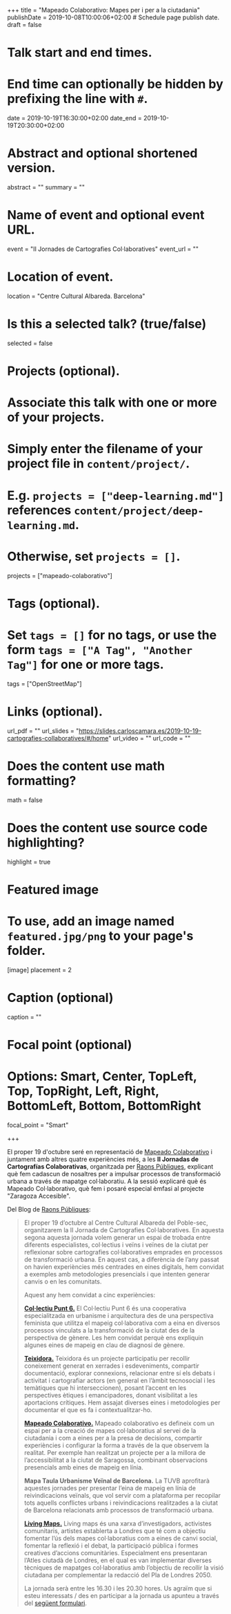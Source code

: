 +++
title = "Mapeado Colaborativo: Mapes per i per a la ciutadania"
publishDate = 2019-10-08T10:00:06+02:00  # Schedule page publish date.
draft = false

# Talk start and end times.
#   End time can optionally be hidden by prefixing the line with `#`.
date = 2019-10-19T16:30:00+02:00
date_end = 2019-10-19T20:30:00+02:00

# Abstract and optional shortened version.
abstract = ""
summary = ""

# Name of event and optional event URL.
event = "II Jornades de Cartografies Col·laboratives"
event_url = ""

# Location of event.
location = "Centre Cultural Albareda. Barcelona"

# Is this a selected talk? (true/false)
selected = false

# Projects (optional).
#   Associate this talk with one or more of your projects.
#   Simply enter the filename of your project file in `content/project/`.
#   E.g. `projects = ["deep-learning.md"]` references `content/project/deep-learning.md`.
#   Otherwise, set `projects = []`.
projects = ["mapeado-colaborativo"]

# Tags (optional).
#   Set `tags = []` for no tags, or use the form `tags = ["A Tag", "Another Tag"]` for one or more tags.
tags = ["OpenStreetMap"]

# Links (optional).
url_pdf = ""
url_slides = "https://slides.carloscamara.es/2019-10-19-cartografies-collaboratives/#/home"
url_video = ""
url_code = ""

# Does the content use math formatting?
math = false

# Does the content use source code highlighting?
highlight = true

# Featured image
# To use, add an image named `featured.jpg/png` to your page's folder.
[image]
  placement = 2
  # Caption (optional)
  caption = ""

  # Focal point (optional)
  # Options: Smart, Center, TopLeft, Top, TopRight, Left, Right, BottomLeft, Bottom, BottomRight
  focal_point = "Smart"

+++

El proper 19 d'octubre seré en representació de [Mapeado Colaborativo](https://mapcolabora.org) i juntament amb altres quatre experiències més, a les **II Jornadas de Cartografías Colaborativas**, organitzada per [Raons Públiques](https://raons.coop/), explicant què fem cadascun de nosaltres per a impulsar processos de transformació urbana a través de mapatge col·laboratiu. A la sessió explicaré què és Mapeado Col·laborativo, què fem i posaré especial èmfasi al projecte "Zaragoza Accesible".

Del Blog de [Raons Públiques](https://raons.coop/):

>El proper 19 d’octubre al Centre Cultural Albareda del Poble-sec, organitzarem la II Jornada de Cartografies Col·laboratives. En aquesta segona aquesta jornada volem generar un espai de trobada entre diferents especialistes, col·lectius i veïns i veïnes de la ciutat per reflexionar sobre cartografies col·laboratives emprades en processos de transformació urbana. En aquest cas, a diferència de l’any passat on havien experiències més centrades en eines digitals, hem convidat a exemples amb metodologies presencials i que intenten generar canvis o en les comunitats.
>
>Aquest any hem convidat a cinc experiències:
>
>**[Col·lectiu Punt 6.](http://www.punt6.org/)**
>El Col·lectiu Punt 6 és una cooperativa especialitzada en urbanisme i arquitectura des de una perspectiva feminista que utilitza el mapeig col·laborativa com a eina en diversos processos vinculats a la transformació de la ciutat des de la perspectiva de gènere. Les hem convidat  perquè ens expliquin algunes eines de mapeig en clau de diagnosi de gènere.
>
>**[Teixidora.](https://www.teixidora.net/wiki/%C2%B7%C2%B7%C2%B7)**
>Teixidora és un projecte participatiu per recollir coneixement generat en xerrades i esdeveniments, compartir documentació, explorar connexions, relacionar entre sí els debats i activitat i cartografiar actors (en general en l’àmbit tecnosocial i les temàtiques que hi interseccionen), posant l’accent en les perspectives ètiques i emancipadores, donant visibilitat a les aportacions crítiques. Hem assajat diverses eines i metodologies per documentar el que es fa i contextualitzar-ho.
>
>**[Mapeado Colaborativo.](https://mapcolabora.org)**
>Mapeado colaborativo es defineix com un espai per a la creació de mapes col·laboratius al servei de la ciutadania i com a eines per a la presa de decisions, compartir experiències i configurar la forma a través de la que observem la realitat. Per exemple han realitzat un projecte per a la millora de l’accessibilitat a la ciutat de Saragossa, combinant observacions presencials amb eines de mapeig en línia.
>
>**Mapa Taula Urbanisme Veïnal de Barcelona.**
>La TUVB aprofitarà aquestes jornades per presentar l’eina de mapeig en línia de reivindicacions veïnals, que vol servir com a plataforma per recopilar tots aquells conflictes urbans i reivindicacions realitzades a la ciutat de Barcelona relacionats amb processos de transformació urbana.
>
>**[Living Maps.](https://www.livingmaps.org/)**
>Living maps és una xarxa d’investigadors, activistes comunitaris, artistes establerta a Londres que té com a objectiu fomentar l’ús dels mapes col·laboratius com a eines de canvi social, fomentar la reflexió i el debat, la participació pública i formes creatives d’accions comunitàries. Especialment ens presentaran l’Atles ciutadà de Londres, en el qual es van implementar diverses tècniques de mapatges col·laboratius amb l’objectiu de recollir la visió ciutadana per complementar la redacció del Pla de Londres 2050.
>
>La jornada serà entre les 16.30 i les 20.30 hores.
>Us agraïm que si esteu interessats / des en participar a la jornada us apunteu a través del [següent formulari](https://forms.gle/434pJHSiSYjuJKfw8).
